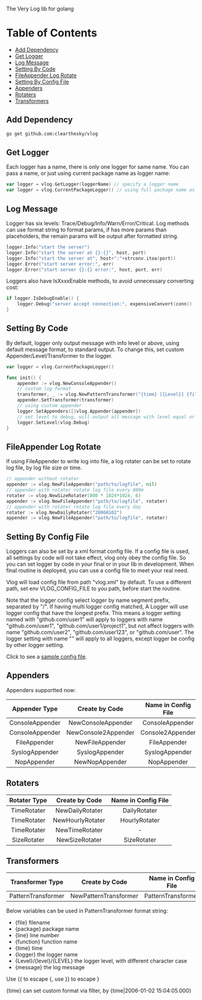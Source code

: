 The Very Log lib for golang

Table of Contents
=================

* [Add Dependency](#add-dependency)
* [Get Logger](#get-logger)
* [Log Message](#log-message)
* [Setting By Code](#setting-by-code)
* [FileAppender Log Rotate](#fileappender-log-rotate)
* [Setting By Config File](#setting-by-config-file)
* [Appenders](#appenders)
* [Rotaters](#rotaters)
* [Transformers](#transformers)

## Add Dependency

```sh
go get github.com:clearthesky/vlog
```

## Get Logger

Each logger has a name, there is only one logger for same name. You can pass a name, or just using current package name as logger name:

```go
var logger = vlog.GetLogger(loggerName) // specify a logger name
var logger = vlog.CurrentPackageLogger() // using full package name as logger name
```

## Log Message

Logger has six levels: Trace/Debug/Info/Warn/Error/Critical.
Log methods can use format string to format params, if has more params than placeholders, the remain params will be output after formatted string.

```go
logger.Info("start the server")
logger.Info("start the server at {}:{}", host, port)
logger.Info("start the server at", host+":"+strconv.itoa(port))
logger.Error("start server error:", err)
logger.Error("start server {}:{} error:", host, port, err)
```

Loggers also have IsXxxxEnable methods, to avoid unnecessary converting cost:

```go
if logger.IsDebugEnable() {
	logger.Debug("server accept connection:", expensiveConvert(conn))
}
```

## Setting By Code

By default, logger only output message with info level or above, using default message format, to standard output.
To change this, set custom Appender/Level/Transformer to the logger.

```go
var logger = vlog.CurrentPackageLogger()

func init() {
	appender := vlog.NewConsoleAppender()
	// custom log format
	transformer, _ := vlog.NewPatternTransformer("{time} [{Level}] {file}:{line} - {message}\n")
	appender.SetTransformer(transformer)
	// using custom appender
	logger.SetAppenders([]vlog.Appender{appender})
	// set level to debug, will output all message with level equal or higher than Debug
	logger.SetLevel(vlog.Debug)
}
```

## FileAppender Log Rotate

If using FileAppender to write log into file, a log rotater can be set to rotate log file, by log file size or time.

```go
// appender without rotater
appender := vlog.NewFileAppender("path/to/logfile", nil)
// appender with rotater rotate log file every 800m
rotater := vlog.NewSizeRotater(800 * 1024*1024, 6)
appender := vlog.NewFileAppender("path/to/logfile", rotater)
// appender with rotater rotate log file every day
rotater := vlog.NewDailyRotater("20060102")
appender := vlog.NewFileAppender("path/to/logfile", rotater)
```

## Setting By Config File

Loggers can also be set by a xml format config file.
If a config file is used, all settings by code will not take effect, vlog only obey the config file.
So you can set logger by code in your final or in your lib in development.
When final routine is deployed, you can use a config file to meet your real need.

Vlog will load config file from path "vlog.xml" by default.
To use a different path, set env VLOG_CONFIG_FILE to you path, before start the routine.

Note that the logger config select logger by name segment prefix, separated by "/".
If having multi logger config matched, A Logger will use logger config that have the longest prefix.
This means a logger setting named with "github.com/user1" will apply to
loggers with name "github.com/user1", "github.com/user1/project1",
but not affect loggers with name "github.com/user2", "github.com/user123", or "github.com/user".
The logger setting with name "" will apply to all loggers, except logger be config by other logger setting.

Click to see a [sample config file](https://raw.githubusercontent.com/clearthesky/vlog/master/vlog_sample.xml).

## Appenders

Appenders supportted now:

| Appender Type | Create by Code | Name in Config File |
| :------: | :------: | :------: |
| ConsoleAppender | NewConsoleAppender | ConsoleAppender |
| ConsoleAppender | NewConsole2Appender | Console2Appender |
| FileAppender | NewFileAppender | FileAppender |
| SyslogAppender | SyslogAppender | SyslogAppender |
| NopAppender | NewNopAppender | NopAppender |

## Rotaters

| Rotater Type | Create by Code | Name in Config File |
| :------: | :------: | :------: |
| TimeRotater | NewDailyRotater | DailyRotater |
| TimeRotater | NewHourlyRotater | HourlyRotater |
| TimeRotater | NewTimeRotater | - |
| SizeRotater | NewSizeRotater | SizeRotater |

## Transformers

| Transformer Type | Create by Code | Name in Config File |
| :------: | :------: | :------: |
| PatternTransformer | NewPatternTransformer | PatternTransformer |

Below variables can be used in PatternTransformer format string:

* {file} filename
* {package} package name
* {line} line number
* {function} function name
* {time} time
* {logger} the logger name
* {Level}/{level}/{LEVEL} the logger level, with different character case
* {message} the log message

Use {{ to escape  {, use }} to escape }

{time} can set custom format via filter, by {time|2006-01-02 15:04:05.000}


